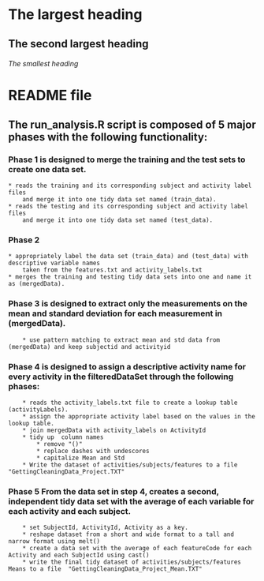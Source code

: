 
# The largest heading
## The second largest heading
###### The smallest heading
# README file
## The run_analysis.R script is composed of 5 major phases with the following functionality:

### Phase 1 is designed to merge the training and the test sets to create one data set. 
	* reads the training and its corresponding subject and activity label files 
		and merge it into one tidy data set named (train_data).
	* reads the testing and its corresponding subject and activity label files 
		and merge it into one tidy data set named (test_data).
### Phase 2		
	
	* appropriately label the data set (train_data) and (test_data) with descriptive variable names 
		taken from the features.txt and activity_labels.txt
	* merges the training and testing tidy data sets into one and name it as (mergedData).


### Phase 3 is designed to extract only the measurements on the mean and standard deviation for each measurement in (mergedData). 
		* use pattern matching to extract mean and std data from (mergedData) and keep subjectid and activityid

### Phase 4 is designed to assign a descriptive activity name for every activity in the filteredDataSet through the following phases:
		* reads the activity_labels.txt file to create a lookup table (activityLabels).
		* assign the appropriate activity label based on the values in the lookup table.
		* join mergedData with activity_labels on ActivityId
		* tidy up  column names
			* remove "()"
			* replace dashes with undescores 
			* capitalize Mean and Std
		* Write the dataset of activities/subjects/features to a file   "GettingCleaningData_Project.TXT"

### Phase 5 From the data set in step 4, creates a second, independent tidy data set with the average of each variable for each activity and each subject.
		* set SubjectId, ActivityId, Activity as a key.
		* reshape dataset from a short and wide format to a tall and narrow format using melt()
		* create a data set with the average of each featureCode for each Activity and each SubjectId using cast()
		* write the final tidy dataset of activities/subjects/features Means to a file  "GettingCleaningData_Project_Mean.TXT"
